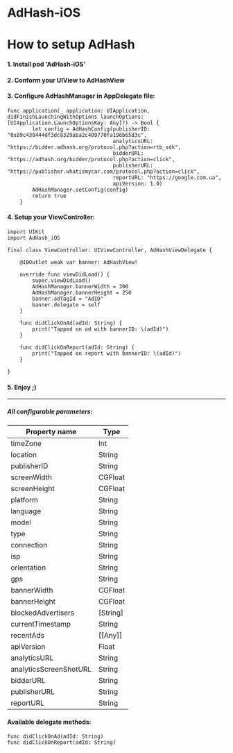 # AdHash-iOS

# How to setup AdHash
#### 1. Install pod 'AdHash-iOS'
#### 2. Conform your UIView to AdHashView
#### 3. Configure AdHashManager in AppDelegate file:
    func application(_ application: UIApplication, didFinishLaunchingWithOptions launchOptions: [UIApplication.LaunchOptionsKey: Any]?) -> Bool {
    		let config = AdHashConfig(publisherID: "0x89c430444df3dc8329aba2c409770fa196b65d3c",
    								  analyticsURL: "https://bidder.adhash.org/protocol.php?action=rtb_sdk",
    								  bidderURL: "https://adhash.org/bidder/protocol.php?action=click",
    								  publisherURL: "https://publisher.whatismycar.com/protocol.php?action=click",
    								  reportURL: "https://google.com.ua",
    								  apiVersion: 1.0)
    		AdHashManager.setConfig(config)
    		return true
    	}
#### 4. Setup your ViewController:
    import UIKit
    import AdHash_iOS
    
    final class ViewController: UIViewController, AdHashViewDelegate {
    	
    	@IBOutlet weak var banner: AdHashView!
    	
    	override func viewDidLoad() {
    		super.viewDidLoad()
    		AdHashManager.bannerWidth = 300
            AdHashManager.bannerHeight = 250
    		banner.adTagId = "AdID"
    		banner.delegate = self
    	}
    	
    	func didClickOnAd(adId: String) {
    		print("Tapped on ad with bannerID: \(adId)")
    	}
    
    	func didClickOnReport(adId: String) {
    		print("Tapped on report with bannerID: \(adId)")
    	}
    
    }
#### 5. Enjoy ;)
 
 ___
 
##### All configurable parameters:
| Property name  |  Type |
| ------------ | ------------ |
| timeZone | Int |
| location | String  |
| publisherID  | String  |
| screenWidth  |  CGFloat |
|  screenHeight |  CGFloat |
| platform  |  String |
|  language |  String |
| model  | String |
| type  | String  |
| connection  | String  |
|  isp | String  |
|  orientation | String  |
|  gps | String  |
| bannerWidth  |  CGFloat |
| bannerHeight  |  CGFloat |
| blockedAdvertisers  | [String]  |
| currentTimestamp  |  String |
| recentAds  |  [[Any]]  |
| apiVersion  | Float  |
| analyticsURL |  String |
| analyticsScreenShotURL  | String  |
|  bidderURL |  String |
|  publisherURL | String  |
|  reportURL | String  |

#### Available delegate methods:
    func didClickOnAd(adId: String)
    func didClickOnReport(adId: String)
